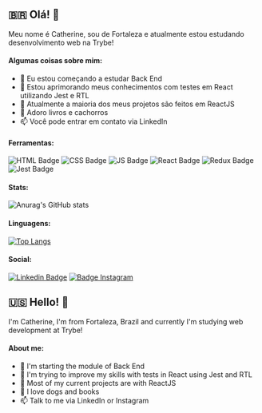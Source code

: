 ## :brazil: Olá! 👋

Meu nome é Catherine, sou de Fortaleza e atualmente estou estudando desenvolvimento web na Trybe!

#### Algumas coisas sobre mim:

- 🔭 Eu estou começando a estudar Back End
- 🌱 Estou aprimorando meus conhecimentos com testes em React utilizando Jest e RTL
- 👯 Atualmente a maioria dos meus projetos são feitos em ReactJS
- :dog: Adoro livros e cachorros 
- 📫 Você pode entrar em contato via LinkedIn

#### Ferramentas:

![HTML Badge](https://img.shields.io/badge/HTML5-E34F26?style=for-the-badge&logo=html5&logoColor=white)
![CSS Badge](https://img.shields.io/badge/CSS3-1572B6?style=for-the-badge&logo=css3&logoColor=white)
![JS Badge](https://img.shields.io/badge/JavaScript-323330?style=for-the-badge&logo=javascript&logoColor=F7DF1E)
![React Badge](https://img.shields.io/badge/React-20232A?style=for-the-badge&logo=react&logoColor=61DAFB)
![Redux Badge](https://img.shields.io/badge/Redux-593D88?style=for-the-badge&logo=redux&logoColor=white)
![Jest Badge](https://img.shields.io/badge/Jest-C21325?style=for-the-badge&logo=jest&logoColor=white)

#### Stats:

![Anurag's GitHub stats](https://github-readme-stats.vercel.app/api?username=catherineteles&show_icons=true&theme=radical)

#### Linguagens:

[![Top Langs](https://github-readme-stats.vercel.app/api/top-langs/?username=catherineteles&layout=compact)](https://github.com/anuraghazra/github-readme-stats)

#### Social:

[![Linkedin Badge](https://img.shields.io/badge/-LinkedIn-blue?style=flat-square&logo=Linkedin&logoColor=white&link=[https://www.linkedin.com/in/catherineteles/)](https://www.linkedin.com/in/catherineteles/)
[![Badge Instagram](https://img.shields.io/badge/Instagram-E4405F?style=for-the-badge&logo=instagram&logoColor=white&link=[https://www.instagram.com/catherineteles/)](https://www.instagram.com/catherineteles/)

## :us: Hello! 👋

I'm Catherine, I'm from Fortaleza, Brazil and currently I'm studying web development at Trybe!

#### About me:

- 🔭 I'm starting the module of Back End
- 🌱 I'm trying to improve my skills with tests in React using Jest and RTL
- 👯 Most of my current projects are with ReactJS
- :dog: I love dogs and books
- 📫 Talk to me via LinkedIn or Instagram

